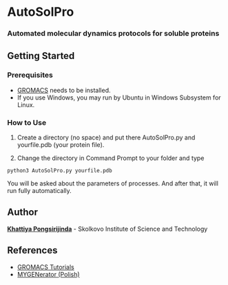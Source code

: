 # AutoSolPro
### Automated molecular dynamics protocols for soluble proteins
## Getting Started
### Prerequisites
* [GROMACS](http://www.gromacs.org/) needs to be installed.
* If you use Windows, you may run by Ubuntu in Windows Subsystem for Linux.
### How to Use
1. Create a directory (no space) and put there AutoSolPro.py and yourfile.pdb (your protein file).
    
2. Change the directory in Command Prompt to your folder and type
```
python3 AutoSolPro.py yourfile.pdb
```
You will be asked about the parameters of processes. And after that, it will run fully automatically.

## Author
**[Khattiya Pongsirijinda](mailto:Khattiya.Pongsirijinda@skoltech.ru)** - Skolkovo Institute of Science and Technology

## References
* [GROMACS Tutorials](http://www.mdtutorials.com/gmx/)
* [MYGENerator (Polish)](https://mygen.wbbib.uj.edu.pl/mygenerator)
